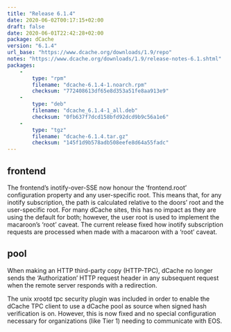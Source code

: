 ```yaml
---
title: "Release 6.1.4"
date: 2020-06-02T00:17:15+02:00
draft: false
date: 2020-06-01T22:42:28+02:00
package: dCache
version: "6.1.4"
url_base: "https://www.dcache.org/downloads/1.9/repo"
notes: "https://www.dcache.org/downloads/1.9/release-notes-6.1.shtml"
packages:
    -
        type: "rpm"
        filename: "dcache-6.1.4-1.noarch.rpm"
        checksum: "772408613df65e8d353a51fe8aa913e9"
    -
        type: "deb"
        filename: "dcache_6.1.4-1_all.deb"
        checksum: "0fb637f7dcd158bfd92dcd9b9c56a1e6"
    -
        type: "tgz"
        filename: "dcache-6.1.4.tar.gz"
        checksum: "145f1d9b578adb508eefe8d64a55fadc"
---
```


## frontend

The frontend’s inotify-over-SSE now honour the ‘frontend.root’ configuration property and any user-specific root. This means that, for any inotify subscription, the path is calculated relative to the doors’ root and the user-specific root. For many dCache sites, this has no impact as they are using the default for both; however, the user root is used to implement the macaroon’s ‘root’ caveat. The current release fixed how inotify subscription requests are processed when made with a macaroon with a ‘root’ caveat.

## pool

When making an HTTP third-party copy (HTTP-TPC), dCache no longer sends the ‘Authorization’ HTTP request header in any subsequent request when the remote server responds with a redirection.

The unix xrootd tpc security plugin was included in order to enable the dCache TPC client to use a dCache pool as source when signed hash verification is on. However, this is now fixed and no special configuration necessary for organizations (like Tier 1) needing to communicate with EOS.